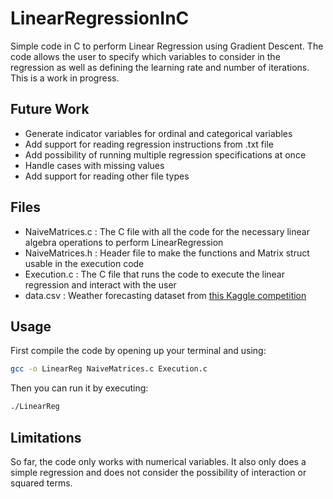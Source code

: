 # LinearRegressionInC

Simple code in C to perform Linear Regression using Gradient Descent. The code allows the user to specify which variables to consider in the regression as well as defining the learning rate and number of iterations. This is a work in progress.

## Future Work

- Generate indicator variables for ordinal and categorical variables
- Add support for reading regression instructions from .txt file
- Add possibility of running multiple regression specifications at once
- Handle cases with missing values
- Add support for reading other file types

## Files

- NaiveMatrices.c : The C file with all the code for the necessary linear algebra operations to perform LinearRegression
- NaiveMatrices.h : Header file to make the functions and Matrix struct usable in the execution code
- Execution.c : The C file that runs the code to execute the linear regression and interact with the user
- data.csv : Weather forecasting dataset from [this Kaggle competition](https://www.kaggle.com/datasets/hanaksoy/customer-purchasing-behaviors)

## Usage

First compile the code by opening up your terminal and using:

```bash
gcc -o LinearReg NaiveMatrices.c Execution.c
```

Then you can run it by executing:

```bash
./LinearReg
```

## Limitations

So far, the code only works with numerical variables. It also only does a simple regression and does not consider the possibility of interaction or squared terms.


